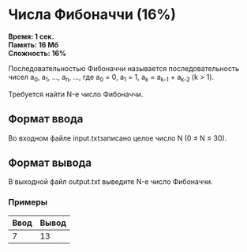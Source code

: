 <h1 class="title">Числа Фибоначчи (16%)</h1>
<p><b>Время: 1 сек.<br>Память: 16 Мб<br>Сложность: 16%</b></p>
<p>Последовательностью Фибоначчи называется последовательность чисел a<sub>0</sub>, a<sub>1</sub>, ..., a<sub>n</sub>, ..., где a<sub>0</sub> = 0, a<sub>1</sub> = 1, a<sub>k</sub> = a<sub>k-1</sub> + a<sub>k-2</sub> (k > 1).</p>
<p>Требуется найти N-е число Фибоначчи.</p>
<h2>Формат ввода</h2>
<p>Во входном файле input.txtзаписано целое число N (0 ≤ N ≤ 30).</p>
<h2>Формат вывода</h2>
<p>В выходной файл output.txt выведите N-е число Фибоначчи.</p>
<h3>Примеры</h3>
<table class="sample-tests">
<thead>
    <tr>
        <th>Ввод</th>
        <th>Вывод</th>
    </tr>
</thead>
<tbody>
        <tr>
            <td>7</td>
            <td>13</td>
        </tr>
    </tbody>
</table>

